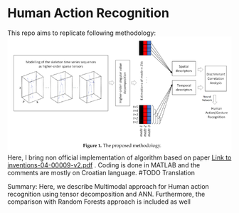 # Human Action Recognition

This repo aims to replicate following methodology:
![Methodology](methodology.png)
Here, I bring non official implementation of algorithm based on paper [Link to inventions-04-00009-v2.pdf](inventions-04-00009-v2.pdf)
. Coding is done in MATLAB and the comments are mostly on Croatian language.
#TODO Translation

Summary:
        Here, we describe Multimodal approach for Human action recognition using tensor decomposition and ANN. Furthermore, the comparison with Random Forests approach is included as well
